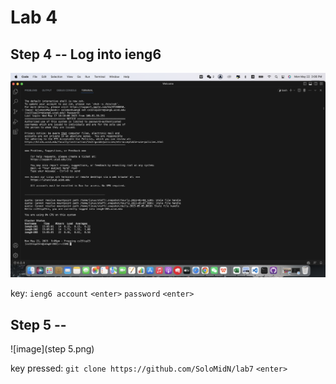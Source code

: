 # Lab 4

## Step 4 --  Log into ieng6
![image](step4.png)

key: ``ieng6 account`` ``<enter>`` ``password`` ``<enter>``


## Step 5 -- 
![image](step 5.png)

key pressed: ``git clone https://github.com/SoloMidN/lab7`` ``<enter>``
